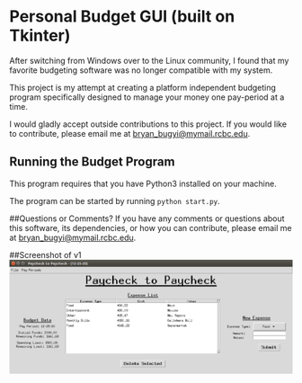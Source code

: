 # Personal Budget GUI (built on Tkinter)

After switching from Windows over to the Linux community, I found that my favorite budgeting software was no longer compatible with my system.

This project is my attempt at creating a platform independent budgeting program specifically designed to manage your money one pay-period at a time.

I would gladly accept outside contributions to this project. If you would like to contribute, please email me at bryan_bugyi@mymail.rcbc.edu.

## Running the Budget Program
This program requires that you have Python3 installed on your machine.

The program can be started by running `python start.py`.

##Questions or Comments?
If you have any comments or questions about this software, its dependencies, or how you can contribute, please email me at bryan_bugyi@mymail.rcbc.edu.

##Screenshot of v1
![Image cannot be found!](img/v1_screenshot.png)


